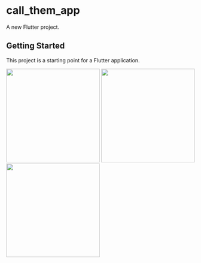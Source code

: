 # call_them_app

A new Flutter project.

## Getting Started

This project is a starting point for a Flutter application.
<p float="left">
  <img src="https://raw.githubusercontent.com/Zfinix/call_them/master/screenshots/shot1.png" width="250" />
  <img src="https://raw.githubusercontent.com/Zfinix/call_them/master/screenshots/shot3.png" width="250" />
  <img src="https://raw.githubusercontent.com/Zfinix/call_them/master/screenshots/shot2.png" width="250" />
</p>

